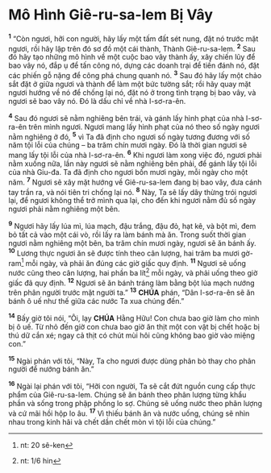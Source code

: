 # Mô Hình Giê-ru-sa-lem Bị Vây
<sup><b>1</b></sup> “Còn ngươi, hỡi con người, hãy lấy một tấm đất sét nung, đặt nó trước mặt ngươi, rồi hãy lập trên đó sơ đồ một cái thành, Thành Giê-ru-sa-lem. <sup><b>2</b></sup> Sau đó hãy tạo những mô hình về một cuộc bao vây thành ấy, xây chiến lũy để bao vây nó, đắp ụ để tấn công nó, dựng các doanh trại để tiến đánh nó, đặt các phiến gỗ nặng để công phá chung quanh nó. <sup><b>3</b></sup> Sau đó hãy lấy một chảo sắt đặt ở giữa ngươi và thành để làm một bức tường sắt; rồi hãy quay mặt ngươi hướng về nó để chống lại nó, đặt nó ở trong tình trạng bị bao vây, và ngươi sẽ bao vây nó. Đó là dấu chỉ về nhà I-sơ-ra-ên.

<sup><b>4</b></sup> Sau đó ngươi sẽ nằm nghiêng bên trái, và gánh lấy hình phạt của nhà I-sơ-ra-ên trên mình ngươi. Ngươi mang lấy hình phạt của nó theo số ngày ngươi nằm nghiêng ở đó, <sup><b>5</b></sup> vì Ta đã định cho ngươi số ngày tương đương với số năm tội lỗi của chúng – ba trăm chín mươi ngày. Đó là thời gian ngươi sẽ mang lấy tội lỗi của nhà I-sơ-ra-ên. <sup><b>6</b></sup> Khi ngươi làm xong việc đó, ngươi phải nằm xuống nữa, lần này ngươi sẽ nằm nghiêng bên phải, để gánh lấy tội lỗi của nhà Giu-đa. Ta đã định cho ngươi bốn mươi ngày, mỗi ngày cho một năm. <sup><b>7</b></sup> Ngươi sẽ xây mặt hướng về Giê-ru-sa-lem đang bị bao vây, đưa cánh tay trần ra, và nói tiên tri chống lại nó. <sup><b>8</b></sup> Này, Ta sẽ lấy dây thừng trói ngươi lại, để ngươi không thể trở mình qua lại, cho đến khi ngươi nằm đủ số ngày ngươi phải nằm nghiêng một bên.

<sup><b>9</b></sup> Ngươi hãy lấy lúa mì, lúa mạch, đậu trắng, đậu đỏ, hạt kê, và bột mì, đem bỏ tất cả vào một cái vò, rồi lấy ra làm bánh mà ăn. Trong suốt thời gian ngươi nằm nghiêng một bên, ba trăm chín mươi ngày, ngươi sẽ ăn bánh ấy. <sup><b>10</b></sup> Lương thực ngươi ăn sẽ được tính theo cân lượng, hai trăm ba mươi gờ-ram[^1] mỗi ngày, và phải ăn đúng các giờ giấc quy định. <sup><b>11</b></sup> Ngươi sẽ uống nước cũng theo cân lượng, hai phần ba lít[^2] mỗi ngày, và phải uống theo giờ giấc đã quy định. <sup><b>12</b></sup> Ngươi sẽ ăn bánh tráng làm bằng bột lúa mạch nướng trên phân người trước mặt người ta.” <sup><b>13</b></sup> **CHÚA** phán, “Dân I-sơ-ra-ên sẽ ăn bánh ô uế như thế giữa các nước Ta xua chúng đến.”

<sup><b>14</b></sup> Bấy giờ tôi nói, “Ôi, lạy **CHÚA** Hằng Hữu! Con chưa bao giờ làm cho mình bị ô uế. Từ nhỏ đến giờ con chưa bao giờ ăn thịt một con vật bị chết hoặc bị thú dữ cắn xé; ngay cả thịt có chút mùi hôi cũng không bao giờ vào miệng con.”

<sup><b>15</b></sup> Ngài phán với tôi, “Này, Ta cho ngươi được dùng phân bò thay cho phân người để nướng bánh ăn.”

<sup><b>16</b></sup> Ngài lại phán với tôi, “Hỡi con người, Ta sẽ cắt đứt nguồn cung cấp thực phẩm của Giê-ru-sa-lem. Chúng sẽ ăn bánh theo phân lượng từng khẩu phần và sống trong phập phồng lo sợ. Chúng sẽ uống nước theo phân lượng và cứ mãi hồi hộp lo âu. <sup><b>17</b></sup> Vì thiếu bánh ăn và nước uống, chúng sẽ nhìn nhau trong kinh hãi và chết dần chết mòn vì tội lỗi của chúng.”

[^1]: nt: 20 sê-ken
[^2]: nt: 1/6 hin